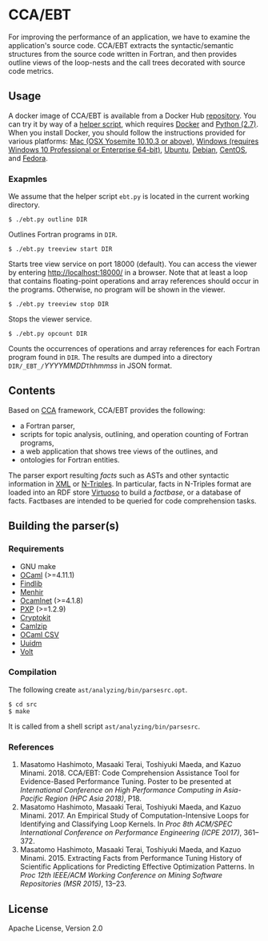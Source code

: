# CCA/EBT

For improving the performance of an application, we have to examine
the application's source code.
CCA/EBT extracts the syntactic/semantic structures from the source
code written in Fortran, and then provides outline views of the
loop-nests and the call trees decorated with source code metrics.


## Usage

A docker image of CCA/EBT is available from a Docker Hub
[repository](https://hub.docker.com/r/ebtxhpc/cca/).
You can try it by way of a
[helper script](https://raw.githubusercontent.com/ebt-hpc/docker-cca/master/ebt.py),
which requires [Docker](https://www.docker.com/) and [Python (2.7)](https://www.python.org/).
When you install Docker, you should follow the instructions provided for various platforms:
[Mac (OSX Yosemite 10.10.3 or above)](https://docs.docker.com/docker-for-mac/install/),
[Windows (requires Windows 10 Professional or Enterprise 64-bit)](https://docs.docker.com/docker-for-windows/install/),
[Ubuntu](https://docs.docker.com/engine/installation/linux/docker-ce/ubuntu/),
[Debian](https://docs.docker.com/engine/installation/linux/docker-ce/debian/),
[CentOS](https://docs.docker.com/engine/installation/linux/docker-ce/centos/), and
[Fedora](https://docs.docker.com/engine/installation/linux/docker-ce/fedora/).


### Exapmles

We assume that the helper script `ebt.py` is located in the current
working directory.

    $ ./ebt.py outline DIR
    
Outlines Fortran programs in `DIR`.
    
    $ ./ebt.py treeview start DIR
    
Starts tree view service on port 18000 (default). You can access the
viewer by entering [http://localhost:18000/](http://localhost:18000/)
in a browser.
Note that at least a loop that contains floating-point operations and
array references should occur in the programs.
Otherwise, no program will be shown in the viewer.

    $ ./ebt.py treeview stop DIR
    
Stops the viewer service.

    $ ./ebt.py opcount DIR
    
Counts the occurrences of operations and array references for each
Fortran program found in `DIR`.  The results are dumped into a directory
`DIR/_EBT_/`*YYYYMMDD*`T`*hhmmss* in JSON format.


## Contents

Based on [CCA](https://github.com/codinuum/cca/) framework, CCA/EBT
provides the following:

* a Fortran parser,
* scripts for topic analysis, outlining, and operation counting of Fortran programs,
* a web application that shows tree views of the outlines, and
* ontologies for Fortran entities.

The parser export resulting *facts* such as ASTs and
other syntactic information in [XML](https://www.w3.org/TR/xml11/) or
[N-Triples](https://www.w3.org/2001/sw/RDFCore/ntriples/).
In particular, facts in N-Triples format are loaded into an RDF store
[Virtuoso](https://github.com/openlink/virtuoso-opensource) to build a
*factbase*, or a database of facts.
Factbases are intended to be queried for code comprehension tasks.


## Building the parser(s)

### Requirements

* GNU make
* [OCaml](http://ocaml.org/) (>=4.11.1)
* [Findlib](http://projects.camlcity.org/projects/findlib.html)
* [Menhir](http://gallium.inria.fr/~fpottier/menhir/)
* [Ocamlnet](http://projects.camlcity.org/projects/ocamlnet.html) (>=4.1.8)
* [PXP](http://projects.camlcity.org/projects/pxp.html) (>=1.2.9)
* [Cryptokit](https://github.com/xavierleroy/cryptokit)
* [Camlzip](https://github.com/xavierleroy/camlzip)
* [OCaml CSV](https://github.com/Chris00/ocaml-csv)
* [Uuidm](http://erratique.ch/software/uuidm)
* [Volt](https://github.com/codinuum/volt)

### Compilation

The following create `ast/analyzing/bin/parsesrc.opt`.

    $ cd src
    $ make

It is called from a shell script `ast/analyzing/bin/parsesrc`.

### References

1. Masatomo Hashimoto, Masaaki Terai, Toshiyuki Maeda, and Kazuo Minami. 2018. CCA/EBT: Code Comprehension Assistance Tool for Evidence-Based Performance Tuning. Poster to be presented at *International Conference on High Performance Computing in Asia-Pacific Region (HPC Asia 2018)*, P18.
1. Masatomo Hashimoto, Masaaki Terai, Toshiyuki Maeda, and Kazuo Minami. 2017. An Empirical Study of Computation-Intensive Loops for Identifying and Classifying Loop Kernels. In *Proc 8th ACM/SPEC International Conference on Performance Engineering (ICPE 2017)*, 361–372.
1. Masatomo Hashimoto, Masaaki Terai, Toshiyuki Maeda, and Kazuo Minami. 2015. Extracting Facts from Performance Tuning History of Scientific Applications for Predicting Effective Optimization Patterns. In *Proc 12th IEEE/ACM Working Conference on Mining Software Repositories (MSR 2015)*, 13–23.

## License

Apache License, Version 2.0
